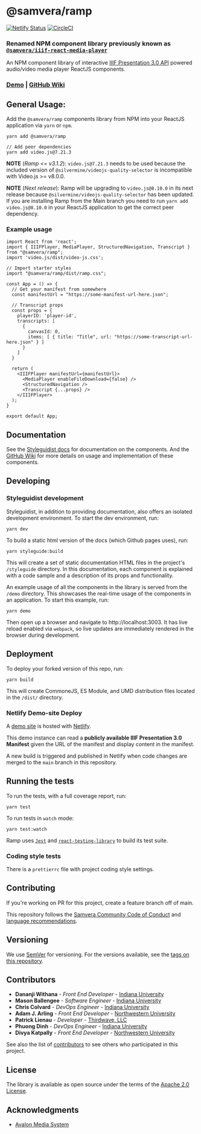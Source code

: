 # @samvera/ramp 
[![Netlify Status](https://api.netlify.com/api/v1/badges/4fab1f64-7d56-4a69-b5f6-6cae5ed55537/deploy-status)](https://app.netlify.com/sites/iiif-react-media-player/deploys)
[![CircleCI](https://circleci.com/gh/samvera-labs/ramp.svg?style=svg)](https://app.circleci.com/pipelines/github/samvera-labs/ramp)

### **Renamed NPM component library previously known as [`@samvera/iiif-react-media-player`](https://www.npmjs.com/package/@samvera/iiif-react-media-player)**

An NPM component library of interactive [IIIF Presentation 3.0 API](http://iiif.io/api/presentation/3.0/) powered audio/video media player ReactJS components.

### **[Demo](https://ramp.avalonmediasystem.org/) | [GitHub Wiki](https://github.com/samvera-labs/ramp/wiki)**

## General Usage:

Add the `@samvera/ramp` components library from NPM into your ReactJS application via `yarn` or `npm`.

```
yarn add @samvera/ramp

// Add peer dependencies
yarn add video.js@7.21.3
```

**NOTE** (*Ramp <= v3.1.2*): `video.js@7.21.3` needs to be used because the included version of `@silvermine/videojs-quality-selector` is incompatible with Video.js >= v8.0.0.

**NOTE** (*Next release*): Ramp will be upgrading to `video.js@8.10.0` in its next release because `@silvermine/videojs-quality-selector` has been updated. If you are installing Ramp from the Main branch you need to run `yarn add video.js@8.10.0` in your ReactJS application to get the correct peer dependency.

### Example usage

```
import React from 'react';
import { IIIFPlayer, MediaPlayer, StructuredNavigation, Transcript } from "@samvera/ramp";
import 'video.js/dist/video-js.css';

// Import starter styles 
import "@samvera/ramp/dist/ramp.css";

const App = () => {
  // Get your manifest from somewhere
  const manifestUrl = "https://some-manifest-url-here.json";

  // Transcript props
  const props = {
    playerID: 'player-id',
    transcripts: [
      {
        canvasId: 0,
        items: [ { title: "Title", url: "https://some-transcript-url-here.json" } ]
      }
    ]
  }

  return (
    <IIIFPlayer manifestUrl={manifestUrl}>
      <MediaPlayer enableFileDownload={false} />
      <StructuredNavigation />
      <Transcript {...props} />
    </IIIFPlayer>
  );
}

export default App;
```

## Documentation

See the [Styleguidist docs](https://samvera-labs.github.io/ramp/) for documentation on the components. And the [GitHub Wiki](https://github.com/samvera-labs/ramp/wiki) for more details on usage and implementation of these components.


## Developing

### Styleguidist development

Styleguidist, in addition to providing documentation, also offers an isolated development environment. To start the dev environment, run:

```
yarn dev
```

To build a static html version of the docs (which Github pages uses), run:

```
yarn styleguide:build
```

This will create a set of static documentation HTML files in the project's `/styleguide` directory. In this documentation, each component is explained with a code sample and a description of its props and functionality.

An example usage of all the components in the library is served from the `/demo` directory. This showcases the real-time usage of the components in an application. To start this example, run:

```
yarn demo
```

Then open up a browser and navigate to http://localhost:3003. It has live reload enabled via `webpack`, so live updates are immediately rendered in the browser during development.

## Deployment

To deploy your forked version of this repo, run:

```
yarn build
```

This will create CommoneJS, ES Module, and UMD distribution files located in the `/dist/` directory.

### Netlify Demo-site Deploy

A [demo site](https://ramp.avalonmediasystem.org/) is hosted with [Netlify](https://www.netlify.com).

This demo instance can read a **publicly available IIIF Presentation 3.0 Manifest** given the URL of the manifest and display content in the manifest.

A new build is triggered and published in Netlify when code changes are merged to the `main` branch in this repository.

## Running the tests

To run the tests, with a full coverage report, run:

```
yarn test
```

To run tests in `watch` mode:

```
yarn test:watch
```

Ramp uses [`Jest`](https://jestjs.io/) and [`react-testing-library`](https://github.com/testing-library/react-testing-library) to build its test suite.

### Coding style tests

There is a `prettierrc` file with project coding style settings.

## Contributing

If you're working on PR for this project, create a feature branch off of main.

This repository follows the [Samvera Community Code of Conduct](https://samvera.atlassian.net/wiki/spaces/samvera/pages/405212316/Code+of+Conduct) and [language recommendations](https://github.com/samvera/maintenance/blob/main/templates/CONTRIBUTING.md#language).

## Versioning

We use [SemVer](http://semver.org/) for versioning. For the versions available, see the [tags on this repository](https://github.com/samvera-labs/ramp/tags).

## Contributors

- **Dananji Withana** - _Front End Developer_ - [Indiana University](https://iu.edu)
- **Mason Ballengee** - _Software Engineer_ - [Indiana University](https://iu.edu)
- **Chris Colvard** - _DevOps Engineer_ - [Indiana University](https://iu.edu)
- **Adam J. Arling** - _Front End Developer_ - [Northwestern University](https://northwestern.edu)
- **Patrick Lienau** - _Developer_ - [Thirdwave, LLC](https://www.thirdwavellc.com/)
- **Phuong Dinh** - _DevOps Engineer_ - [Indiana University](https://iu.edu)
- **Divya Katpally** - _Front End Developer_ - [Northwestern University](https://northwestern.edu)

See also the list of [contributors](https://github.com/samvera-labs/ramp/graphs/contributors) to see others who participated in this project.

## License

The library is available as open source under the terms of the [Apache 2.0 License](https://opensource.org/licenses/Apache-2.0).

## Acknowledgments

- [Avalon Media System](https://www.avalonmediasystem.org/)
